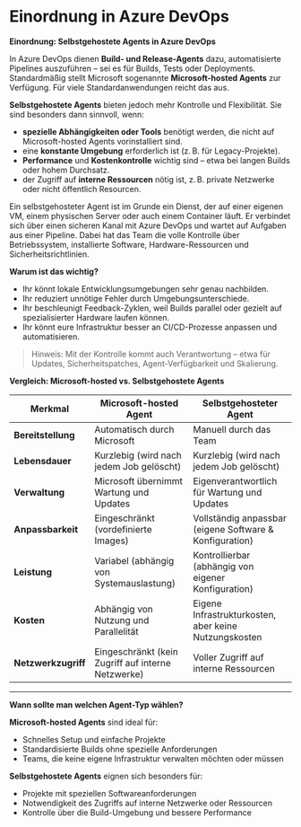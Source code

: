 # Einordnung in Azure DevOps 

**Einordnung: Selbstgehostete Agents in Azure DevOps**

In Azure DevOps dienen **Build- und Release-Agents** dazu, automatisierte Pipelines auszuführen – sei es für Builds, Tests oder Deployments. Standardmäßig stellt Microsoft sogenannte **Microsoft-hosted Agents** zur Verfügung. Für viele Standardanwendungen reicht das aus.

**Selbstgehostete Agents** bieten jedoch mehr Kontrolle und Flexibilität. Sie sind besonders dann sinnvoll, wenn:

- **spezielle Abhängigkeiten oder Tools** benötigt werden, die nicht auf Microsoft-hosted Agents vorinstalliert sind.
- eine **konstante Umgebung** erforderlich ist (z. B. für Legacy-Projekte).
- **Performance** und **Kostenkontrolle** wichtig sind – etwa bei langen Builds oder hohem Durchsatz.
- der Zugriff auf **interne Ressourcen** nötig ist, z. B. private Netzwerke oder nicht öffentlich Resourcen.

Ein selbstgehosteter Agent ist im Grunde ein Dienst, der auf einer eigenen VM, einem physischen Server oder auch einem Container läuft. Er verbindet sich über einen sicheren Kanal mit Azure DevOps und wartet auf Aufgaben aus einer Pipeline. Dabei hat das Team die volle Kontrolle über Betriebssystem, installierte Software, Hardware-Ressourcen und Sicherheitsrichtlinien.

**Warum ist das wichtig?**

- Ihr könnt lokale Entwicklungsumgebungen sehr genau nachbilden.
- Ihr reduziert unnötige Fehler durch Umgebungsunterschiede.
- Ihr beschleunigt Feedback-Zyklen, weil Builds parallel oder gezielt auf spezialisierter Hardware laufen können.
- Ihr könnt eure Infrastruktur besser an CI/CD-Prozesse anpassen und automatisieren.

> Hinweis: Mit der Kontrolle kommt auch Verantwortung – etwa für Updates, Sicherheitspatches, Agent-Verfügbarkeit und Skalierung. 

**Vergleich: Microsoft-hosted vs. Selbstgehostete Agents**

| Merkmal| Microsoft-hosted Agent| Selbstgehosteter Agent|
| -- | -- | -- |
| **Bereitstellung**| Automatisch durch Microsoft| Manuell durch das Team|
| **Lebensdauer**| Kurzlebig (wird nach jedem Job gelöscht)| Kurzlebig (wird nach jedem Job gelöscht)|
| **Verwaltung**| Microsoft übernimmt Wartung und Updates| Eigenverantwortlich für Wartung und Updates|
| **Anpassbarkeit**| Eingeschränkt (vordefinierte Images)| Vollständig anpassbar (eigene Software & Konfiguration) |
| **Leistung**| Variabel (abhängig von Systemauslastung)| Kontrollierbar (abhängig von eigener Konfiguration)|
| **Kosten**| Abhängig von Nutzung und Parallelität| Eigene Infrastrukturkosten, aber keine Nutzungskosten|                                                
| **Netzwerkzugriff** | Eingeschränkt (kein Zugriff auf interne Netzwerke) | Voller Zugriff auf interne Ressourcen|
---
**Wann sollte man welchen Agent-Typ wählen?**

**Microsoft-hosted Agents** sind ideal für:

  - Schnelles Setup und einfache Projekte
  - Standardisierte Builds ohne spezielle Anforderungen
  - Teams, die keine eigene Infrastruktur verwalten möchten oder müssen

**Selbstgehostete Agents** eignen sich besonders für:

  - Projekte mit speziellen Softwareanforderungen
  - Notwendigkeit des Zugriffs auf interne Netzwerke oder Ressourcen
  - Kontrolle über die Build-Umgebung und bessere Performance




